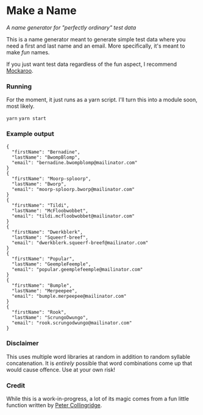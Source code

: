 # Make a Name

_A name generator for "perfectly ordinary" test data_

This is a name generator meant to generate simple test data where you need a first and last name and an email. More specifically, it's meant to make _fun_ names.

If you just want test data regardless of the fun aspect, I recommend [Mockaroo](https://www.mockaroo.com/).

### Running

For the moment, it just runs as a yarn script. I'll turn this into a module soon, most likely.

`yarn`
`yarn start`

### Example output

```
{
  "firstName": "Bernadine",
  "lastName": "BwompBlomp",
  "email": "bernadine.bwompblomp@mailinator.com"
}
{
  "firstName": "Moorp-sploorp",
  "lastName": "Bworp",
  "email": "moorp-sploorp.bworp@mailinator.com"
}
{
  "firstName": "Tildi",
  "lastName": "McFloobwobbet",
  "email": "tildi.mcfloobwobbet@mailinator.com"
}
{
  "firstName": "Dwerkblerk",
  "lastName": "Squeerf-breef",
  "email": "dwerkblerk.squeerf-breef@mailinator.com"
}
{
  "firstName": "Popular",
  "lastName": "GeempleFeemple",
  "email": "popular.geemplefeemple@mailinator.com"
}
{
  "firstName": "Bumple",
  "lastName": "Merpeepee",
  "email": "bumple.merpeepee@mailinator.com"
}
{
  "firstName": "Rook",
  "lastName": "ScrungoDwungo",
  "email": "rook.scrungodwungo@mailinator.com"
}
```

### Disclaimer

This uses multiple word libraries at random in addition to random syllable concatenation. It is _entirely_ possible that word combinations come up that would cause offence. Use at your own risk!

### Credit

While this is a work-in-progress, a lot of its magic comes from a fun little function written by [Peter Collingridge](https://www.petercollingridge.co.uk).
